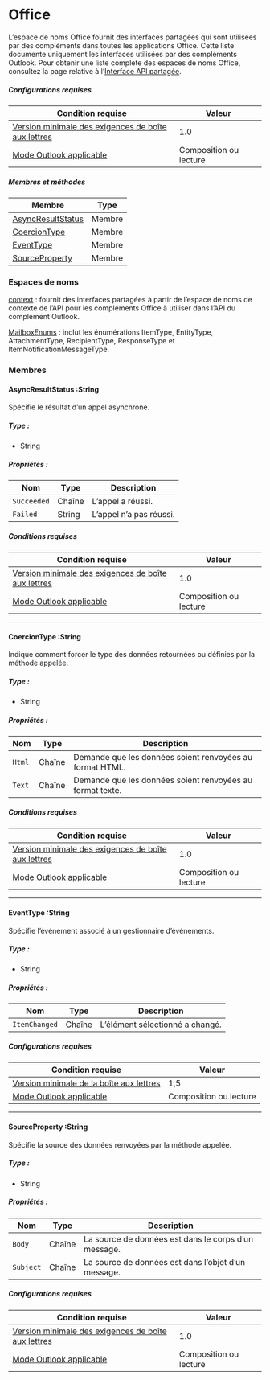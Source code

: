 # <a name="office"></a>Office

L’espace de noms Office fournit des interfaces partagées qui sont utilisées par des compléments dans toutes les applications Office. Cette liste documente uniquement les interfaces utilisées par des compléments Outlook. Pour obtenir une liste complète des espaces de noms Office, consultez la page relative à l’[Interface API partagée](/javascript/api/office).

##### <a name="requirements"></a>Configurations requises

|Condition requise| Valeur|
|---|---|
|[Version minimale des exigences de boîte aux lettres](/office/dev/add-ins/reference/requirement-sets/outlook-api-requirement-sets)| 1.0|
|[Mode Outlook applicable](https://docs.microsoft.com/outlook/add-ins/#extension-points)| Composition ou lecture|

##### <a name="members-and-methods"></a>Membres et méthodes

| Membre | Type |
|--------|------|
| [AsyncResultStatus](#asyncresultstatus-string) | Membre |
| [CoercionType](#coerciontype-string) | Membre |
| [EventType](#eventtype-string) | Membre |
| [SourceProperty](#sourceproperty-string) | Membre |

### <a name="namespaces"></a>Espaces de noms

[context](office.context.md) : fournit des interfaces partagées à partir de l’espace de noms de contexte de l’API pour les compléments Office à utiliser dans l’API du complément Outlook.

[MailboxEnums](/javascript/api/outlook/office.mailboxenums.attachmenttype) : inclut les énumérations ItemType, EntityType, AttachmentType, RecipientType, ResponseType et ItemNotificationMessageType.

### <a name="members"></a>Membres

####  <a name="asyncresultstatus-string"></a>AsyncResultStatus :String

Spécifie le résultat d’un appel asynchrone.

##### <a name="type"></a>Type :

*   String

##### <a name="properties"></a>Propriétés :

|Nom| Type| Description|
|---|---|---|
|`Succeeded`| Chaîne|L’appel a réussi.|
|`Failed`| String|L’appel n’a pas réussi.|

##### <a name="requirements"></a>Conditions requises

|Condition requise| Valeur|
|---|---|
|[Version minimale des exigences de boîte aux lettres](/office/dev/add-ins/reference/requirement-sets/outlook-api-requirement-sets)| 1.0|
|[Mode Outlook applicable](https://docs.microsoft.com/outlook/add-ins/#extension-points)| Composition ou lecture|

---

####  <a name="coerciontype-string"></a>CoercionType :String

Indique comment forcer le type des données retournées ou définies par la méthode appelée.

##### <a name="type"></a>Type :

*   String

##### <a name="properties"></a>Propriétés :

|Nom| Type| Description|
|---|---|---|
|`Html`| Chaîne|Demande que les données soient renvoyées au format HTML.|
|`Text`| Chaîne|Demande que les données soient renvoyées au format texte.|

##### <a name="requirements"></a>Conditions requises

|Condition requise| Valeur|
|---|---|
|[Version minimale des exigences de boîte aux lettres](/office/dev/add-ins/reference/requirement-sets/outlook-api-requirement-sets)| 1.0|
|[Mode Outlook applicable](https://docs.microsoft.com/outlook/add-ins/#extension-points)| Composition ou lecture|

---

####  <a name="eventtype-string"></a>EventType :String

Spécifie l’événement associé à un gestionnaire d’événements.

##### <a name="type"></a>Type :

*   String

##### <a name="properties"></a>Propriétés :

| Nom | Type | Description |
|---|---|---|
|`ItemChanged`| Chaîne | L’élément sélectionné a changé. |

##### <a name="requirements"></a>Configurations requises

|Condition requise| Valeur|
|---|---|
|[Version minimale de la boîte aux lettres](/office/dev/add-ins/reference/requirement-sets/outlook-api-requirement-sets)| 1,5 |
|[Mode Outlook applicable](https://docs.microsoft.com/outlook/add-ins/#extension-points)| Composition ou lecture |

---

####  <a name="sourceproperty-string"></a>SourceProperty :String

Spécifie la source des données renvoyées par la méthode appelée.

##### <a name="type"></a>Type :

*   String

##### <a name="properties"></a>Propriétés :

|Nom| Type| Description|
|---|---|---|
|`Body`| Chaîne|La source de données est dans le corps d’un message.|
|`Subject`| Chaîne|La source de données est dans l’objet d’un message.|

##### <a name="requirements"></a>Configurations requises

|Condition requise| Valeur|
|---|---|
|[Version minimale des exigences de boîte aux lettres](/office/dev/add-ins/reference/requirement-sets/outlook-api-requirement-sets)| 1.0|
|[Mode Outlook applicable](https://docs.microsoft.com/outlook/add-ins/#extension-points)| Composition ou lecture|